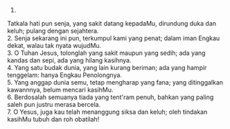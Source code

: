 1.
Tatkala hati pun senja, yang sakit datang kepadaMu,
dirundung duka dan keluh; pulang dengan sejahtera.
<br>
2.
Senja sekarang ini pun, terkumpul kami yang penat;
dalam iman Engkau dekat, walau tak nyata wujudMu.
<br>
3.
O Tuhan Jesus, tolonglah yang sakit maupun yang sedih;
ada yang kandas dan sepi, ada yang hilang kasihnya.
<br>
4.
Yang satu budak dunia, yang lain kurang beriman;
ada yang hampir tenggelam: hanya Engkau Penolongnya.
<br>
5.
Yang anggap dunia semu, tetap mengharap yang fana;
yang ditinggalkan kawannnya, belum mencari kasihMu.
<br>
6.
Berdosalah semuanya tiada yang tent'ram penuh,
bahkan yang paling saleh pun justru merasa bercela.
<br>
7.
O Yesus, juga kau telah menanggung siksa dan keluh;
oleh tindakan kasihMu tubuh dan roh obatilah!